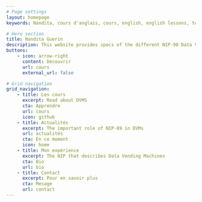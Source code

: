 ```yaml
---
# Page settings
layout: homepage
keywords: Nandita, cours d'anglais, cours, english, english lessons, teacher, teaching, enseignement, professionnel

# Hero section
title: Nandita Guerin
description: This website provides specs of the different NIP-90 Data Vending Machine kinds
buttons:
    - icon: arrow-right
      content: Découvrir
      url: cours
      external_url: false

# Grid navigation
grid_navigation:
    - title: Les cours
      excerpt: Read about DVMS
      cta: Apprendre
      url: cours
      icon: github
    - title: Actualités
      excerpt: The important role of NIP-89 in DVMs
      url: actualités
      cta: En ce moment
      icon: home
    - title: Mon expérience
      excerpt: The NIP that describes Data Vending Machines
      cta: Bio
      url: bio
    - title: Contact
      excerpt: Pour en savoir plus
      cta: Mesage
      url: contact
---
```

